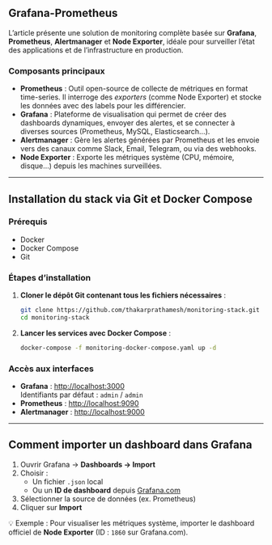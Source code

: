 ##  Grafana-Prometheus

L’article présente une solution de monitoring complète basée sur **Grafana**, **Prometheus**, **Alertmanager** et **Node Exporter**, idéale pour surveiller l’état des applications et de l’infrastructure en production.

###  Composants principaux

- **Prometheus** : Outil open-source de collecte de métriques en format time-series. Il interroge des *exporters* (comme Node Exporter) et stocke les données avec des labels pour les différencier.
- **Grafana** : Plateforme de visualisation qui permet de créer des dashboards dynamiques, envoyer des alertes, et se connecter à diverses sources (Prometheus, MySQL, Elasticsearch…).
- **Alertmanager** : Gère les alertes générées par Prometheus et les envoie vers des canaux comme Slack, Email, Telegram, ou via des webhooks.
- **Node Exporter** : Exporte les métriques système (CPU, mémoire, disque…) depuis les machines surveillées.

---

##  Installation du stack via Git et Docker Compose

###  Prérequis
- Docker
- Docker Compose
- Git

###  Étapes d’installation

1. **Cloner le dépôt Git contenant tous les fichiers nécessaires** :
   ```bash
   git clone https://github.com/thakarprathamesh/monitoring-stack.git
   cd monitoring-stack
   ```

2. **Lancer les services avec Docker Compose** :
   ```bash
   docker-compose -f monitoring-docker-compose.yaml up -d
   ```

###  Accès aux interfaces
- **Grafana** : [http://localhost:3000](http://localhost:3000)  
  Identifiants par défaut : `admin` / `admin`
- **Prometheus** : [http://localhost:9090](http://localhost:9090)
- **Alertmanager** : [http://localhost:9000](http://localhost:9000)

---

##  Comment importer un dashboard dans Grafana

1. Ouvrir Grafana → **Dashboards → Import**
2. Choisir :
   - Un fichier `.json` local
   - Ou un **ID de dashboard** depuis [Grafana.com](https://grafana.com/grafana/dashboards)
3. Sélectionner la source de données (ex. Prometheus)
4. Cliquer sur **Import**

💡 Exemple : Pour visualiser les métriques système, importer le dashboard officiel de **Node Exporter** (ID : `1860` sur Grafana.com).
